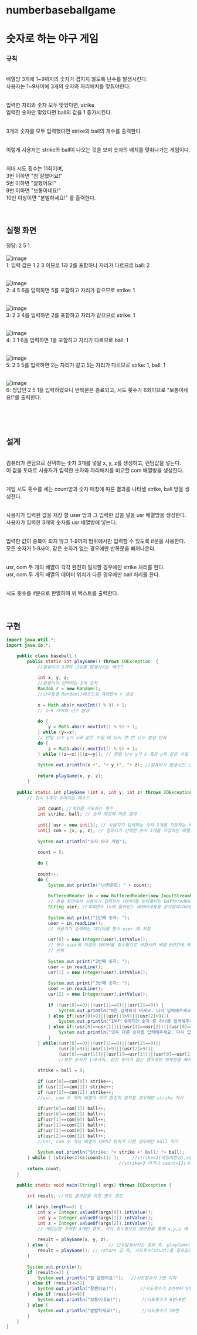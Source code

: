 # numberbaseballgame
# 숫자로 하는 야구 게임
### 규칙
<br>
배열방 3개에 1~9까지의 숫자가 겹치지 않도록 난수를 발생시킨다. <br>
사용자는 1~9사이에 3개의 숫자와 자리배치를 맞춰야한다. <br><br>

입력한 자리와 숫자 모두 맞았다면, strike <br>
입력한 숫자만 맞았다면 ball의 값을 1 증가시킨다. <br><br>

3개의 숫자를 모두 입력했다면 strike와 ball의 개수를 출력한다. <br><br>

이렇게 사용자는 strike와 ball이 나오는 것을 보며 숫자의 배치를 맞춰나가는 게임이다. <br><br>

최대 시도 횟수는 11회이며, <br>
3번 이하면 "참 잘했어요!" <br>
5번 이하면 "잘했어요!" <br>
9번 이하면 "보통이네요!" <br>
10번 이상이면 "분발하세요!" 를 출력한다. <br><br><br>
## 실행 화면
정답: 2 5 1 <br><br>
![image](https://github.com/gkstmdrb/numberbaseballgame/assets/114748816/e6741407-4c00-4459-a23e-7a74efe0e066) <br>
1: 입력 값은 1 2 3 이므로 1과 2를 포함하나 자리가 다르므로 ball: 2 <br><br>

![image](https://github.com/gkstmdrb/numberbaseballgame/assets/114748816/903c05d4-9708-41b8-bf0c-96948f808d36) <br>
2: 4 5 6을 입력하면 5를 포함하고 자리가 같으므로 strike: 1 <br><br>

![image](https://github.com/gkstmdrb/numberbaseballgame/assets/114748816/ad179da3-2e39-419a-adb9-f88fcf6db65b) <br>
3: 2 3 4를 입력하면 2를 포함하고 자리가 같으므로 strike: 1 <br><br>

![image](https://github.com/gkstmdrb/numberbaseballgame/assets/114748816/afdf623d-f930-42d5-8fbe-147a48be226f) <br>
4: 3 1 6을 입력하면 1을 포함하고 자리가 다르므로 ball: 1 <br><br>

![image](https://github.com/gkstmdrb/numberbaseballgame/assets/114748816/8bba2ae6-8449-481e-9a9b-7d0cf4f101ad) <br>
5: 2 3 5를 입력하면 2는 자리가 같고 5는 자리가 다르므로 strke: 1, ball: 1 <br><br>

![image](https://github.com/gkstmdrb/numberbaseballgame/assets/114748816/3cd22b1c-cac0-4bf6-8fcc-f381f7f8fc0b) <br>
6: 정답인 2 5 1을 입력하였으니 반복문은 종료되고, 시도 횟수가 6회이므로 "보통이네요!"를 출력한다.

<br><br><br>

## 설계
<br>
컴퓨터가 랜덤으로 선택하는 숫자 3개를 넣을 x, y, z를 생성하고, 랜덤값을 넣는다. <br>
이 값을 토대로 사용자가 입력한 숫자와 자리배치를 비교할 com 배열방을 생성한다. <br><br>

게임 시도 횟수를 세는 count방과 숫자 매칭에 따른 결과를 나타낼 strike, ball 방을 생성한다. <br><br>

사용자가 입력한 값을 저장 할 user 방과 그 입력한 값을 넣을 usr 배열방을 생성한다. <br>
사용자가 입력한 3개의 숫자를 usr 배열방에 넣는다. <br><br>

입력한 값이 중복이 되지 않고 1-9까지 범위에서만 입력할 수 있도록 if문을 사용한다. <br>
모든 숫자가 1-9사이, 같은 숫자가 없는 경우에만 반복문을 빠져나온다. <br><br>

usr, com 두 개의 배열이 각각 완전히 일치할 경우에만 strike 처리를 한다. <br>
usr, com 두 개의 배열의 데이터 위치가 다른 경우에만 ball 처리를 한다. <br><br>

시도 횟수를 if문으로 판별하여 위 텍스트를 출력한다.<br><br><br>

## 구현
``` java
import java.util.*;
import java.io.*;

	public class baseball {
		public static int playGame() throws IOException  {
			//컴퓨터가 3개의 난수를 발생시키는 메소드
			
			int x, y, z; 
			//컴퓨터가 선택하는 3개 숫자
			Random r = new Random(); 
			//난수발생 Random()메소드로 객체변수 r 생성
			
			x = Math.abs(r.nextInt() % 9) + 1; 
			// 1~9 사이의 난수 발생
			
			do {
				y = Math.abs(r.nextInt() % 9) + 1;
			} while (y==x); 
			// 만일 난수 y가 x와 같은 수일 때 다시 한 번 난수 발생 반복
			do {
				z = Math.abs(r.nextInt() % 9) + 1;
			} while ((z==x)||(z==y)); // 만일 난수 y가 x 혹은 y와 같은 수일 때 다시 한 번 난수 발생 반복
			
			System.out.println(x +", "+ y +", "+ z); //컴퓨터가 발생시킨 난수 확인(게임 시 비공개)
		
			return playGame(x, y, z);
		}
			
	public static int playGame (int x, int y, int z) throws IOException {
		// 인수 3개가 주어지는 메소드
			
			int count; //게임을 시도하는 횟수
			int strike, ball; // 숫자 매칭에 따른 결과
				
			int[] usr = new int[3]; // 사용자가 입력하는 숫자 3개를 저장하는 배열
			int[] com = {x, y, z}; // 컴퓨터가 선택한 숫자 3개를 저장하는 배열
				
			System.out.println("숫자 야구 게임");
				
			count = 0;
			
			do {
			
			count++;
			do {
				System.out.println("\n카운트: " + count);
					
				BufferedReader in = new BufferedReader(new InputStreamReader(System.in));
				// 콘솔 화면에서 사용자가 입력하는 데이터를 받아들이는 BufferedReader() 메소드의 객체변수 in 생성
				String user; //객체변수 in에 들어있는 데이터내용을 문자형데이터로 저장할 변수생성
					
				System.out.print("1번째 숫자: ");
				user = in.readLine(); 
				// 사용자가 입력하는 데이터를 변수 user 에 저장
        
				usr[0] = new Integer(user).intValue(); 
				// 변수 user에 저장된 데이터를 정수형으로 변환시켜 배열 0번칸에 저장
				// 반복
        
				System.out.print("2번째 숫자: ");
				user = in.readLine(); 
				usr[1] = new Integer(user).intValue(); 
					
				System.out.print("3번째 숫자: ");
				user = in.readLine();  
				usr[2] = new Integer(user).intValue(); 
			
				if ((usr[0]==0)||(usr[1]==0)||(usr[2]==0)) {
					System.out.println("0은 입력하지 마세요. 다시 입력해주세요.");
				} else if((usr[0]>9)||(usr[1]>9)||(usr[2]>9)){
					System.out.println("1부터 9까지의 숫자 중 하나를 입력해주세요. 다시 입력해주세요.");
				} else if((usr[0]==usr[1])||(usr[1]==usr[2])||(usr[0]==usr[2])){
					System.out.println("모두 다른 숫자를 입력해주세요. 다시 입력해주세요.");
				}
			} while((usr[0]==0)||(usr[1]==0)||(usr[2]==0)||
					(usr[0]>9)||(usr[1]>9)||(usr[2]>9)||
					(usr[0]==usr[1])||(usr[1]==usr[2])||(usr[0]==usr[2]));
					//모든 숫자가 1~9사이, 같은 숫자가 없는 경우에만 반복문을 빠져나옴
				
			strike = ball = 0;
						
			if (usr[0]==com[0]) strike++;
			if (usr[1]==com[1]) strike++;
			if (usr[2]==com[2]) strike++; 
			//usr, com 두 개의 배열이 각각 완전히 일치할 경우에만 strike 처리
						
			if(usr[0]==com[1]) ball++;
			if(usr[0]==com[2]) ball++;
			if(usr[1]==com[0]) ball++;
			if(usr[1]==com[2]) ball++;
			if(usr[2]==com[0]) ball++;
			if(usr[2]==com[1]) ball++; 
			//usr, com 두 개의 배열의 데이터 위치가 다른 경우에만 ball 처리
					
			System.out.println("Strike: "+ strike +" Ball: "+ ball);
		} while ( (strike<3)&&(count<11) ); 	//strike<3(게임미완성),count<11(시도횟수 10번까지)일 때 반복
                                           //strike=3 이거나 count=11(시도횟수 11번째)가 되면 종료
		return count;
	}
			
	public static void main(String[] args) throws IOException {
			
		int result; //게임 결과값을 위한 변수 생성
			
		if (args.length==3) { 
			int x = Integer.valueOf(args[0]).intValue();
			int y = Integer.valueOf(args[1]).intValue();
			int z = Integer.valueOf(args[2]).intValue();
			// 게임실행 주어진 3개인 경우, 각각 정수형으로 형변환을 통해 x,y,z 에 저장
      
			result = playGame(x, y, z);
		} else { 				       // 난수발생시키는 경우 즉, playGame()에 해당
			result = playGame(); // return 값 즉, 시도횟수(count)를 결과값으로 반환하여 result에 저장
		}
			
		System.out.println();
		if (result<=3) {
			System.out.println("참 잘했어요!");   //시도횟수가 3번 이하
		} else if (result<=5){
			System.out.println("잘했어요!"); 		 //시도횟수가 3번부터 5번 이하
		} else if (result<=9){
			System.out.println("보통이네요!"); 		 //시도횟수가 6번~9번
		} else {
			System.out.println("분발하세요!");		 //시도횟수가 10번
		}
	}
}
```
